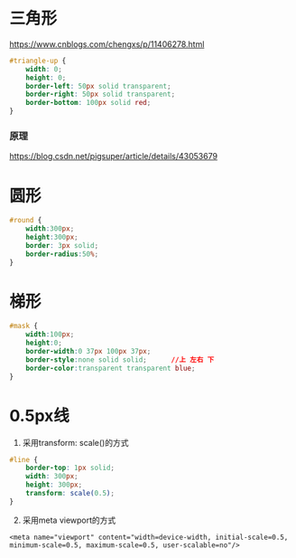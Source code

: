 # 三角形

https://www.cnblogs.com/chengxs/p/11406278.html

```css
#triangle-up {
    width: 0;
    height: 0;
    border-left: 50px solid transparent;
    border-right: 50px solid transparent;
    border-bottom: 100px solid red;
}
```

### 原理

https://blog.csdn.net/pigsuper/article/details/43053679





# 圆形

```css
#round {
	width:300px;
	height:300px;
	border: 3px solid;
    border-radius:50%;
}
```





# 梯形

```css
#mask {
    width:100px;
    height:0;
    border-width:0 37px 100px 37px;
    border-style:none solid solid;		//上 左右 下
    border-color:transparent transparent blue;
}
```





# 0.5px线

1. 采用transform: scale()的方式

```css
#line {
    border-top: 1px solid;
    width: 300px;
    height: 300px;
    transform: scale(0.5);
}
```

2. 采用meta viewport的方式

```
<meta name="viewport" content="width=device-width, initial-scale=0.5, minimum-scale=0.5, maximum-scale=0.5, user-scalable=no"/>
```

